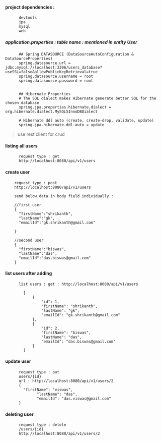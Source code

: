 #### project dependencies : 

          devtools
          jpa
          mysql
          web


##### application.properties : table name : mentioned in entity User

          ## Spring DATASOURCE (DataSourceAutoConfiguration & DataSourceProperties)
          spring.datasource.url = jdbc:mysql://localhost:3306/users_database?useSSL=false&allowPublicKeyRetrieval=true
          spring.datasource.username = root
          spring.datasource.password = root


          ## Hibernate Properties
          # The SQL dialect makes Hibernate generate better SQL for the chosen database
          spring.jpa.properties.hibernate.dialect = org.hibernate.dialect.MySQL5InnoDBDialect

          # Hibernate ddl auto (create, create-drop, validate, update)
          spring.jpa.hibernate.ddl-auto = update


> use rest client for crud 


#### listing all users

          request type : get
          http://localhost:8080/api/v1/users



#### create user

        request type : post
        http://localhost:8080/api/v1/users

        send below data in body field individually :  

        //first user
        {
          "firstName":"shrikanth",
          "lastName":"gk",
          "emailId":"gk.shrikanth@gmail.com"

        }

        //second user
        {
          "firstName":"biswas",
          "lastName":"das",
          "emailId":"das.biswas@gmail.com"		
        }


#### list users after adding
        
          list users : get : http://localhost:8080/api/v1/users

            [
                {
                    "id": 1,
                    "firstName": "shrikanth",
                    "lastName": "gk",
                    "emailId": "gk.shrikanth@gmail.com"
                },
                {
                    "id": 2,
                    "firstName": "biswas",
                    "lastName": "das",
                    "emailId": "das.biswas@gmail.com"
                }
            ]


#### update user 

          request type : put  
          users/{id}
          url : http://localhost:8080/api/v1/users/2
          {
            "firstName": "viswas",
                  "lastName": "das",
                  "emailId": "das.viswas@gmail.com"
          }


#### deleting user

          request type : delete 
          /users/{id}
          http://localhost:8080/api/v1/users/2





